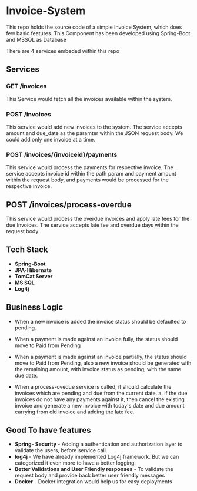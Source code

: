 # Invoice-System
This repo holds the source code of a simple Invoice System, which does few basic features. This Component has been developed using Spring-Boot and MSSQL as Database

There are 4 services embeded within this repo

## Services

### GET /invoices

This Service would fetch all the invoices available within the system.

### POST /invoices

This service would add new invoices to the system. The service accepts amount and due_date as the paramter within the JSON request body. 
We could add only one invoice at a time.
 
### POST /invoices/{invoiceid}/payments

This service would process the payments for respective invoice. The service accepts invoice id within the path param and payment amount within the request body, 
and payments would be processed for the respective invoice.

## POST /invoices/process-overdue

This service would process the overdue invoices and apply late fees for the due Invoices. The service accepts late fee and overdue days within the request body.

## Tech Stack

- **Spring-Boot**
- **JPA-Hibernate**
- **TomCat Server**
- **MS SQL**
- **Log4j**

## Business Logic

- When a new invoice is added the invoice status should be defaulted to pending.
- When a payment is made against an invoice fully, the status should move to Paid from Pending
- When a payment is made against an invoice partially, the status should move to Paid from Pending, also a new invoice should be generated with the remaining amount, 
  with invoice status as pending, with the same due date.
  
- When a process-ovedue service is called, it should calculate the invoices which are pending and due from the current date.
          a. if the due invoices do not have any payments against it, then cancel the existing invoice and generate a new invoice with today's date and due amount carrying from old invoice and adding the late fee.




## Good To have features
 - **Spring- Security** - Adding a authentication and authorization layer to validate the users, before service call.
 - **log4j** - We have already implemented Log4j framework. But we can categorized it even more to have a better logging.
 - **Better Validations and User Friendly responses** - To validate the request body and provide back better user friendly messages
 - **Docker** - Docker integration would help us for easy deployments
